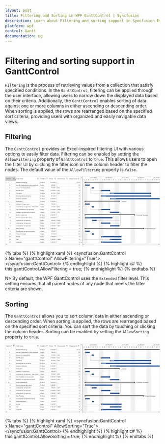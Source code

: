 ```yaml
---
layout: post
title: Filtering and Sorting in WPF GanttControl | Syncfusion
description: Learn about Filtering and sorting support in Syncfusion Essential Studio WPF GanttControl, its elements and more details.
platform: wpf
control: Gantt
documentation: ug
---
```


# Filtering and sorting support in GanttControl
`Filtering` is the process of retrieving values from a collection that satisfy specified conditions. In the `GanttControl`, filtering can be applied through the user interface, allowing users to narrow down the displayed data based on their criteria.
Additionally, the `GanttControl` enables sorting of data against one or more columns in either ascending or descending order. When sorting is applied, the rows are rearranged based on the specified sort criteria, providing users with organized and easily navigable data views.

## Filtering
The `GanttControl` provides an Excel-inspired filtering UI with various options to easily filter data. Filtering can be enabled by setting the `AllowFiltering` property of `GanttControl` to `true`. This allows users to open the filter UI by clicking the filter icon on the column header to filter the nodes. The default value of the `AllowFiltering` property is `false`.

![filtering-in-wpf-gantt-control](Filtering-sorting-images/filtering-in-wpf-gantt-control.gif)

{% tabs %}
{% highlight xaml %}
<syncfusion:GanttControl x:Name="ganttControl" 
                   AllowFiltering="True">           
</syncfusion:GanttControl>
{% endhighlight %}
{% highlight c# %}
this.ganttControl.AllowFiltering = true;
{% endhighlight  %}
{% endtabs %}

N> By default, the WPF GanttControl uses the `Extended` filter level. This setting ensures that all parent nodes of any node that meets the filter criteria are shown.

## Sorting
The `GanttControl` allows you to sort column data in either ascending or descending order. When sorting is applied, the rows are rearranged based on the specified sort criteria. You can sort the data by touching or clicking the column header. Sorting can be enabled by setting the `AllowSorting` property to `true`.

![sorting-in-wpf-gantt-control](Filtering-sorting-images/sorting-in-wpf-gantt-control.gif)

{% tabs %}
{% highlight xaml %}
<syncfusion:GanttControl x:Name="ganttControl"
                   AllowSorting="True">          
</syncfusion:GanttControl>
{% endhighlight %}
{% highlight c# %}
this.ganttControl.AllowSorting = true;
{% endhighlight  %}
{% endtabs %}